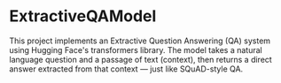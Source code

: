 # ExtractiveQAModel
This project implements an Extractive Question Answering (QA) system using Hugging Face's transformers library. The model takes a natural language question and a passage of text (context), then returns a direct answer extracted from that context — just like SQuAD-style QA.
